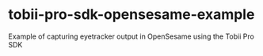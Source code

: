# tobii-pro-sdk-opensesame-example
Example of capturing eyetracker output in OpenSesame using the Tobii Pro SDK

